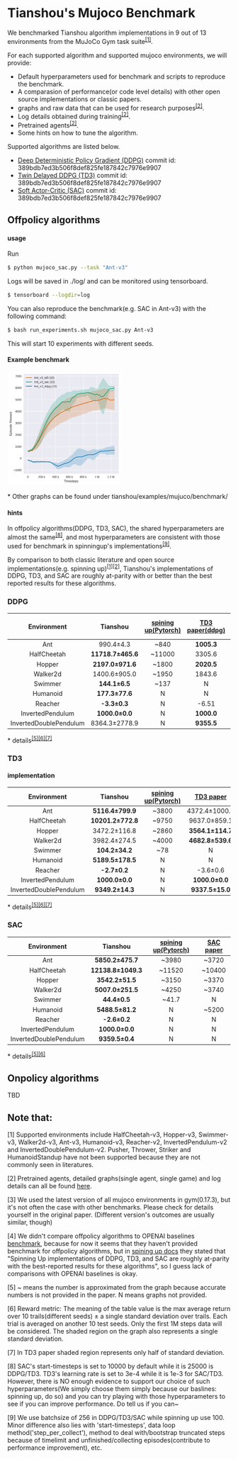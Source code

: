 # Tianshou's Mujoco Benchmark
We benchmarked Tianshou algorithm implementations in 9 out of 13 environments from the MuJoCo Gym task suite<sup>[[1]](#footnote1)</sup>.

For each supported algorithm and supported mujoco environments, we will provide:
- Default hyperparameters used for benchmark and scripts to reproduce the benchmark.
- A comparasion of performance(or code level details) with other open source implementations or classic papers.
- graphs and raw data that can be used for research purposes<sup>[[2]](#footnote2)</sup>.
- Log details obtained during training<sup>[[2]](#footnote2)</sup>.
- Pretrained agents<sup>[[2]](#footnote2)</sup>.
- Some hints on how to tune the algorithm.
  
Supported algorithms are listed below.
- [Deep Deterministic Policy Gradient (DDPG)](https://arxiv.org/pdf/1509.02971.pdf) commit id: 389bdb7ed3b506f8def825fe187842c7976e9907
- [Twin Delayed DDPG (TD3)](https://arxiv.org/pdf/1802.09477.pdf) commit id: 389bdb7ed3b506f8def825fe187842c7976e9907
- [Soft Actor-Critic (SAC)](https://arxiv.org/pdf/1812.05905.pdf) commit id: 389bdb7ed3b506f8def825fe187842c7976e9907

## Offpolicy algorithms
#### usage
Run

```bash
$ python mujoco_sac.py --task "Ant-v3"
```

Logs will be saved in ./log/ and can be monitored using tensorboard.

```bash
$ tensorboard --logdir=log
```

You can also reproduce the benchmark(e.g. SAC in Ant-v3) with the following command:

```bash
$ bash run_experiments.sh mujoco_sac.py Ant-v3
```

This will start 10 experiments with different seeds.

#### Example benchmark
<img src="./benchmark/Ant-v3/figure.png" width="256" height="256">

\* Other graphs can be found under tianshou/examples/mujuco/benchmark/

#### hints
In offpolicy algorithms(DDPG, TD3, SAC), the shared hyperparameters are almost the same<sup>[[8]](#footnote8)</sup>, and most hyperparameters are consistent with those used for benchmark in spinningup's implementations<sup>[[9]](#footnote9)</sup>.

By comparison to both classic literature and open source implementations(e.g. spinning up)<sup>[[1]](#footnote1)</sup><sup>[[2]](#footnote2)</sup>, Tianshou's implementations of DDPG, TD3, and SAC are roughly at-parity with or better than the best reported results for these algorithms.

### DDPG
|      Environment       |     Tianshou      | [spining up(Pytorch)](https://spinningup.openai.com/en/latest/spinningup/bench.html) | [TD3 paper(ddpg)](https://arxiv.org/abs/1802.09477) | [TD3 paper(our ddpg)](https://arxiv.org/abs/1802.09477) |
| :--------------------: | :---------------: | :-------------------: | :---------------: | :-------------------: |
|          Ant           |     990.4±4.3     |         ~840          |    **1005.3**     |         888.8         |
|      HalfCheetah       | **11718.7±465.6** |        ~11000         |      3305.6       |        8577.3         |
|         Hopper         | **2197.0±971.6**  |         ~1800         |    **2020.5**     |        1860.0         |
|        Walker2d        |   1400.6±905.0    |         ~1950         |      1843.6       |      **3098.1**       |
|        Swimmer         |   **144.1±6.5**   |         ~137          |         N         |           N           |
|        Humanoid        |  **177.3±77.6**   |           N           |         N         |           N           |
|        Reacher         |   **-3.3±0.3**    |           N           |       -6.51       |         -4.01         |
|    InvertedPendulum    |  **1000.0±0.0**   |           N           |    **1000.0**     |      **1000.0**       |
| InvertedDoublePendulum |   8364.3±2778.9   |           N           |    **9355.5**     |        8370.0         |

\* details<sup>[[5]](#footnote5)</sup><sup>[[6]](#footnote6)</sup><sup>[[7]](#footnote7)</sup>

### TD3

#### implementation
|      Environment       |     Tianshou      | [spining up(Pytorch)](https://spinningup.openai.com/en/latest/spinningup/bench.html) |   [TD3 paper](https://arxiv.org/abs/1802.09477)    |
| :--------------------: | :---------------: | :-------------------: | :--------------: |
|          Ant           | **5116.4±799.9**  |         ~3800         |  4372.4±1000.3   |
|      HalfCheetah       | **10201.2±772.8** |         ~9750         |   9637.0±859.1   |
|         Hopper         |   3472.2±116.8    |         ~2860         | **3564.1±114.7** |
|        Walker2d        |   3982.4±274.5    |         ~4000         | **4682.8±539.6** |
|        Swimmer         |  **104.2±34.2**   |          ~78          |        N         |
|        Humanoid        | **5189.5±178.5**  |           N           |        N         |
|        Reacher         |   **-2.7±0.2**    |           N           |     -3.6±0.6     |
|    InvertedPendulum    |  **1000.0±0.0**   |           N           |  **1000.0±0.0**  |
| InvertedDoublePendulum |  **9349.2±14.3**  |           N           | **9337.5±15.0**  |

\* details<sup>[[5]](#footnote5)</sup><sup>[[6]](#footnote6)</sup><sup>[[7]](#footnote7)</sup>

### SAC
|      Environment       |      Tianshou      | [spining up(Pytorch)](https://spinningup.openai.com/en/latest/spinningup/bench.html) | [SAC paper](https://arxiv.org/abs/1801.01290) |
| :--------------------: | :----------------: | :----------------------------------------------------------------------------------: | :-------------------------------------------: |
|          Ant           |  **5850.2±475.7**  |                                        ~3980                                         |                     ~3720                     |
|      HalfCheetah       | **12138.8±1049.3** |                                        ~11520                                        |                    ~10400                     |
|         Hopper         |  **3542.2±51.5**   |                                        ~3150                                         |                     ~3370                     |
|        Walker2d        |  **5007.0±251.5**  |                                        ~4250                                         |                     ~3740                     |
|        Swimmer         |    **44.4±0.5**    |                                        ~41.7                                         |                       N                       |
|        Humanoid        |  **5488.5±81.2**   |                                          N                                           |                     ~5200                     |
|        Reacher         |    **-2.6±0.2**    |                                          N                                           |                       N                       |
|    InvertedPendulum    |   **1000.0±0.0**   |                                          N                                           |                       N                       |
| InvertedDoublePendulum |   **9359.5±0.4**   |                                          N                                           |                       N                       |

\* details<sup>[[5]](#footnote5)</sup><sup>[[6]](#footnote6)</sup>


## Onpolicy algorithms
TBD




## Note that:
<a name="footnote1">[1]</a>  Supported environments include HalfCheetah-v3, Hopper-v3, Swimmer-v3, Walker2d-v3, Ant-v3, Humanoid-v3, Reacher-v2, InvertedPendulum-v2 and InvertedDoublePendulum-v2. Pusher, Thrower, Striker and HumanoidStandup have not been supported because they are not commonly seen in literatures.

<a name="footnote2">[2]</a>  Pretrained agents, detailed graphs(single agent, single game) and log details can all be found [here](https://cloud.tsinghua.edu.cn/d/356e0f5d1e66426b9828/).

<a name="footnote3">[3]</a>  We used the latest version of all mujoco environments in gym(0.17.3), but it's not often the case with other benchmarks. Please check for details yourself in the original paper. (Different version's outcomes are usually similar, though)

<a name="footnote4">[4]</a>  We didn't compare offpolicy algorithms to OPENAI baselines [benchmark](https://github.com/openai/baselines/blob/master/benchmarks_mujoco1M.htm), because for now it seems that they haven't provided benchmark for offpolicy algorithms, but in [spining up docs](https://spinningup.openai.com/en/latest/spinningup/bench.html) they stated that "Spinning Up implementations of DDPG, TD3, and SAC are roughly at-parity with the best-reported results for these algorithms", so I guess lack of comparisons with OPENAI baselines is okay.

<a name="footnote5">[5]</a>  ~ means the number is approximated from the graph because accurate numbers is not provided in the paper. N means graphs not provided.

<a name="footnote6">[6]</a>  Reward metric: The meaning of the table value is the max average return over 10 trails(different seeds) ± a single standard deviation over trails. Each trial is averaged on another 10 test seeds. Only the first 1M steps data will be considered. The shaded region on the graph also represents a single standard deviation.

<a name="footnote7">[7]</a>  In TD3 paper shaded region represents only half of standard deviation.

<a name="footnote8">[8]</a>  SAC's start-timesteps is set to 10000 by default while it is 25000 is DDPG/TD3. TD3's learning rate is set to 3e-4 while it is 1e-3 for SAC/TD3. However, there is NO enough evidence to support our choice of such hyperparameters(We simply choose them simply because our baslines: spinning up, do so) and you can try playing with those hyperparameters to see if you can improve performance. Do tell us if you can~

<a name="footnote9">[9]</a>  We use batchsize of 256 in DDPG/TD3/SAC while spinning up use 100. Minor difference also lies with 'start-timesteps', data loop method('step_per_collect'), method to deal with/bootstrap truncated steps because of timelimit and unfinished/collecting episodes(contribute to performance improvement), etc.

